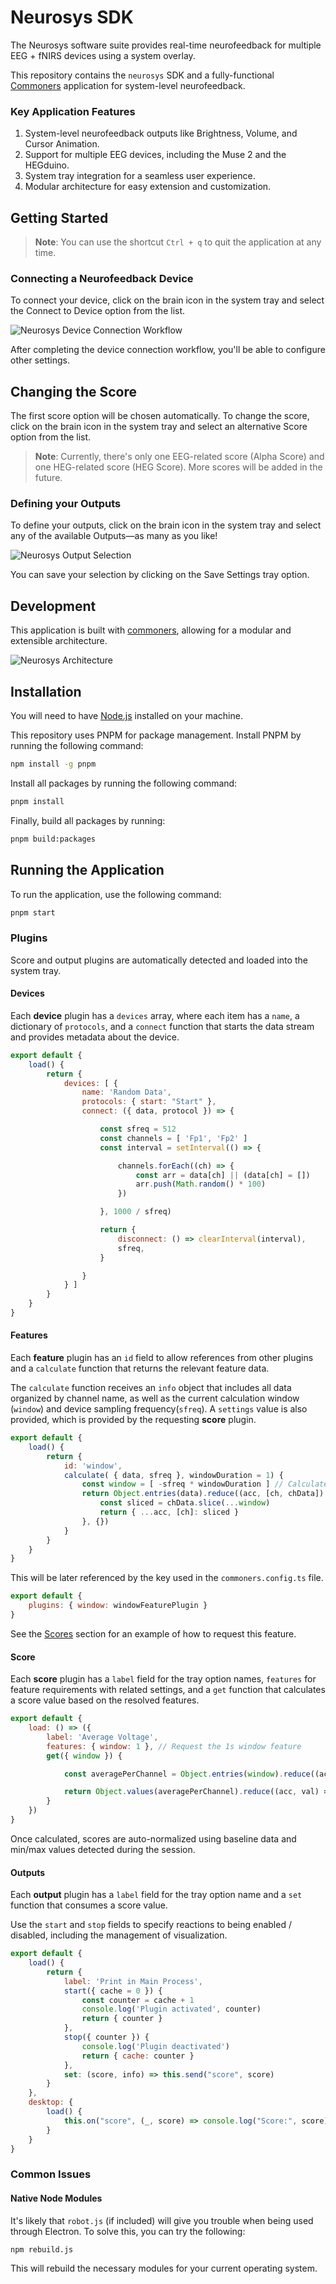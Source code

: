 # Neurosys SDK
The Neurosys software suite provides real-time neurofeedback for multiple EEG + fNIRS devices using a system overlay.

This repository contains the `neurosys` SDK and a fully-functional [Commoners] application for system-level neurofeedback.

### Key Application Features
1. System-level neurofeedback outputs like Brightness, Volume, and Cursor Animation.
2. Support for multiple EEG devices, including the Muse 2 and the HEGduino.
3. System tray integration for a seamless user experience.
4. Modular architecture for easy extension and customization.

## Getting Started

> **Note**: You can use the shortcut `Ctrl + q` to quit the application at any time.

### Connecting a Neurofeedback Device
To connect your device, click on the brain icon in the system tray and select the Connect to Device option from the list.

![Neurosys Device Connection Workflow](./docs/assets/screenshots/DeviceConnection-min.png)

After completing the device connection workflow, you'll be able to configure other settings.

## Changing the Score
The first score option will be chosen automatically. To change the score, click on the brain icon in the system tray and select an alternative Score option from the list.

> **Note**: Currently, there's only one EEG-related score (Alpha Score) and one HEG-related score (HEG Score). More scores will be added in the future.

### Defining your Outputs
To define your outputs, click on the brain icon in the system tray and select any of the available Outputs—as many as you like!

![Neurosys Output Selection](./docs/assets/screenshots/OutputSelection-min.png)

You can save your selection by clicking on the Save Settings tray option.


## Development
This application is built with [commoners], allowing for a modular and extensible architecture.

![Neurosys Architecture](./docs/assets/NeurosysArchitecture.png)

## Installation
You will need to have [Node.js](https://nodejs.org/en/) installed on your machine.

This repository uses PNPM for package management. Install PNPM by running the following command:
```bash
npm install -g pnpm
```

Install all packages by running the following command:
```bash
pnpm install
```

Finally, build all packages by running:
```bash
pnpm build:packages
```

## Running the Application
To run the application, use the following command:
```bash
pnpm start
```

### Plugins
Score and output plugins are automatically detected and loaded into the system tray.

#### Devices 

<!-- export const name = 'Synthetic EEG'

export const category = 'EEG'

export const protocols = {
    generate: "Generate",
    load: { label: "Load File", enabled: false }
}

const channelNames = [ 'Fp1', 'Fp2', 'C3', 'C4', 'O1', 'O2', 'AUX1', 'AUX2' ]
const sfreq = 512

export const connect = async ({ data }) => { -->

Each **device** plugin has a `devices` array, where each item has a `name`, a dictionary of `protocols`, and a `connect` function that starts the data stream and provides metadata about the device.

```javascript
export default {
    load() {
        return {
            devices: [ {
                name: 'Random Data',
                protocols: { start: "Start" },
                connect: ({ data, protocol }) => {

                    const sfreq = 512
                    const channels = [ 'Fp1', 'Fp2' ]
                    const interval = setInterval(() => {

                        channels.forEach((ch) => {
                            const arr = data[ch] || (data[ch] = [])
                            arr.push(Math.random() * 100)
                        })

                    }, 1000 / sfreq)

                    return {
                        disconnect: () => clearInterval(interval),
                        sfreq,
                    }

                }
            } ]
        }
    }
}
```

#### Features
Each **feature** plugin has an `id` field to allow references from other plugins and a `calculate` function that returns the relevant feature data.

The `calculate` function receives an `info` object that includes all data organized by channel name, as well as the current calculation window (`window`) and device sampling frequency(`sfreq`). A `settings` value is also provided, which is provided by the requesting **score** plugin.

```javascript
export default {
    load() {
        return {
            id: 'window',
            calculate( { data, sfreq }, windowDuration = 1) {
                const window = [ -sfreq * windowDuration ] // Calculate using the specified window on the latest data 
                return Object.entries(data).reduce((acc, [ch, chData]) => {
                    const sliced = chData.slice(...window)
                    return { ...acc, [ch]: sliced }
                }, {})
            }
        }
    }
}
```

This will be later referenced by the key used in the `commoners.config.ts` file.

```javascript
export default {
    plugins: { window: windowFeaturePlugin }
}
```

See the [Scores](#score) section for an example of how to request this feature.

#### Score
Each **score** plugin has a `label` field for the tray option names, `features` for feature requirements with related settings, and a `get` function that calculates a score value based on the resolved features.

```javascript
export default {
    load: () => ({
        label: 'Average Voltage',
        features: { window: 1 }, // Request the 1s window feature
        get({ window }) {

            const averagePerChannel = Object.entries(window).reduce((acc, [ch, chData]) => ({ ...acc, [ch]: chData.reduce((acc, val) => acc + val, 0) / chData.length }), {})

            return Object.values(averagePerChannel).reduce((acc, val) => acc + val, 0) / Object.values(averagePerChannel).length
        }
    })
}
```

Once calculated, scores are auto-normalized using baseline data and min/max values detected during the session.

#### Outputs
Each **output** plugin has a `label` field for the tray option name and a `set` function that consumes a score value.

Use the `start` and `stop` fields to specify reactions to being enabled / disabled, including the management of visualization.

```javascript
export default {
    load() {
        return {
            label: 'Print in Main Process',
            start({ cache = 0 }) {
                const counter = cache + 1
                console.log('Plugin activated', counter)
                return { counter }
            },
            stop({ counter }) {
                console.log('Plugin deactivated')
                return { cache: counter }
            },
            set: (score, info) => this.send("score", score) 
        }
    },
    desktop: {
        load() {
            this.on("score", (_, score) => console.log("Score:", score) )
        }
    }
}
```

### Common Issues
#### Native Node Modules
It's likely that `robot.js` (if included) will give you trouble when being used through Electron. To solve this, you can try the following:
```
npm rebuild.js
```

This will rebuild the necessary modules for your current operating system.


[Commoners]: https://github.com/neuralinterfaces/commoners